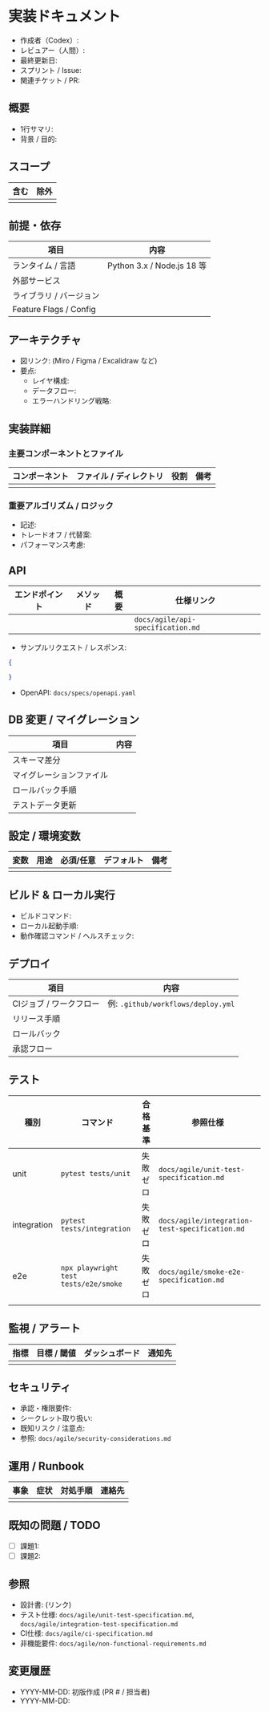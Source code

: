 # 実装ドキュメント

- 作成者（Codex）:
- レビュアー（人間）:
- 最終更新日:
- スプリント / Issue:
- 関連チケット / PR:

## 概要
- 1行サマリ:
- 背景 / 目的:

## スコープ
| 含む | 除外 |
| --- | --- |
|  |  |

## 前提・依存
| 項目 | 内容 |
| --- | --- |
| ランタイム / 言語 | Python 3.x / Node.js 18 等 |
| 外部サービス |  |
| ライブラリ / バージョン |  |
| Feature Flags / Config |  |

## アーキテクチャ
- 図リンク: (Miro / Figma / Excalidraw など)
- 要点:  
  - レイヤ構成:  
  - データフロー:  
  - エラーハンドリング戦略: 

## 実装詳細
### 主要コンポーネントとファイル
| コンポーネント | ファイル / ディレクトリ | 役割 | 備考 |
| --- | --- | --- | --- |
|  |  |  |  |

### 重要アルゴリズム / ロジック
- 記述:
- トレードオフ / 代替案:
- パフォーマンス考慮:

## API
| エンドポイント | メソッド | 概要 | 仕様リンク |
| --- | --- | --- | --- |
|  |  |  | `docs/agile/api-specification.md` |

- サンプルリクエスト / レスポンス:
```json
{

}
```
- OpenAPI: `docs/specs/openapi.yaml`

## DB 変更 / マイグレーション
| 項目 | 内容 |
| --- | --- |
| スキーマ差分 |  |
| マイグレーションファイル |  |
| ロールバック手順 |  |
| テストデータ更新 |  |

## 設定 / 環境変数
| 変数 | 用途 | 必須/任意 | デフォルト | 備考 |
| --- | --- | --- | --- | --- |
|  |  |  |  |  |

## ビルド & ローカル実行
- ビルドコマンド:
- ローカル起動手順:
- 動作確認コマンド / ヘルスチェック:

## デプロイ
| 項目 | 内容 |
| --- | --- |
| CIジョブ / ワークフロー | 例: `.github/workflows/deploy.yml` |
| リリース手順 |  |
| ロールバック |  |
| 承認フロー |  |

## テスト
| 種別 | コマンド | 合格基準 | 参照仕様 |
| --- | --- | --- | --- |
| unit | `pytest tests/unit` | 失敗ゼロ | `docs/agile/unit-test-specification.md` |
| integration | `pytest tests/integration` | 失敗ゼロ | `docs/agile/integration-test-specification.md` |
| e2e | `npx playwright test tests/e2e/smoke` | 失敗ゼロ | `docs/agile/smoke-e2e-specification.md` |
|  |  |  |  |

## 監視 / アラート
| 指標 | 目標 / 閾値 | ダッシュボード | 通知先 |
| --- | --- | --- | --- |
|  |  |  |  |

## セキュリティ
- 承認・権限要件:
- シークレット取り扱い:
- 既知リスク / 注意点:
- 参照: `docs/agile/security-considerations.md`

## 運用 / Runbook
| 事象 | 症状 | 対処手順 | 連絡先 |
| --- | --- | --- | --- |
|  |  |  |  |

## 既知の問題 / TODO
- [ ] 課題1:
- [ ] 課題2:

## 参照
- 設計書: (リンク)
- テスト仕様: `docs/agile/unit-test-specification.md`, `docs/agile/integration-test-specification.md`
- CI仕様: `docs/agile/ci-specification.md`
- 非機能要件: `docs/agile/non-functional-requirements.md`

## 変更履歴
- YYYY-MM-DD: 初版作成 (PR # / 担当者)
- YYYY-MM-DD:

